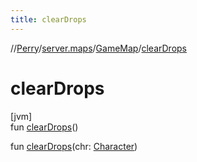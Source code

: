 ```yaml
---
title: clearDrops
---
```

//[Perry](../../../index.html)/[server.maps](../index.html)/[GameMap](index.html)/[clearDrops](clear-drops.html)



# clearDrops



[jvm]\
fun [clearDrops](clear-drops.html)()

fun [clearDrops](clear-drops.html)(chr: [Character](../../client/-character/index.html))




